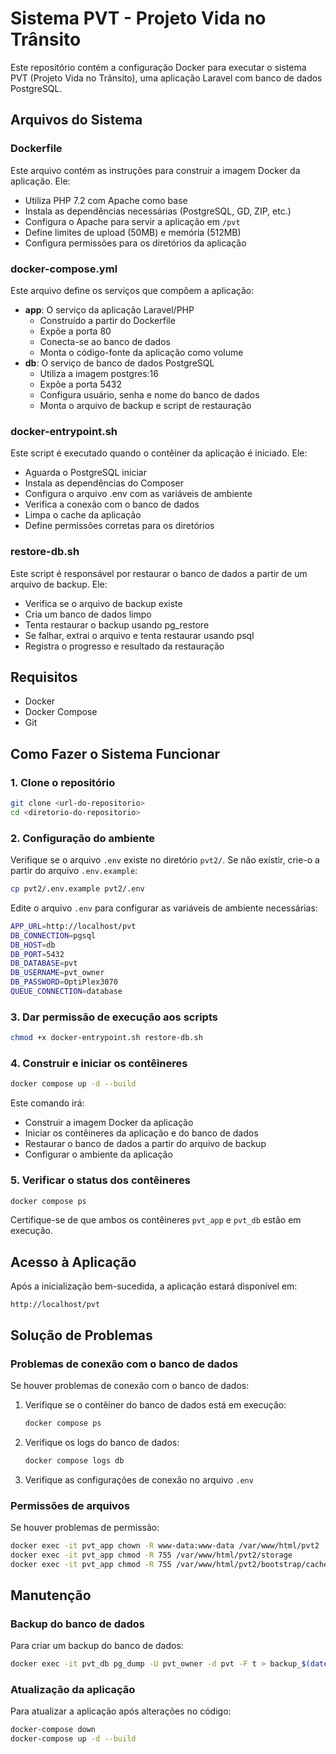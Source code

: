 # Sistema PVT - Projeto Vida no Trânsito

Este repositório contém a configuração Docker para executar o sistema PVT (Projeto Vida no Trânsito), uma aplicação Laravel com banco de dados PostgreSQL.

## Arquivos do Sistema

### Dockerfile
Este arquivo contém as instruções para construir a imagem Docker da aplicação. Ele:
- Utiliza PHP 7.2 com Apache como base
- Instala as dependências necessárias (PostgreSQL, GD, ZIP, etc.)
- Configura o Apache para servir a aplicação em `/pvt`
- Define limites de upload (50MB) e memória (512MB)
- Configura permissões para os diretórios da aplicação

### docker-compose.yml
Este arquivo define os serviços que compõem a aplicação:
- **app**: O serviço da aplicação Laravel/PHP
  - Construído a partir do Dockerfile
  - Expõe a porta 80
  - Conecta-se ao banco de dados
  - Monta o código-fonte da aplicação como volume
- **db**: O serviço de banco de dados PostgreSQL
  - Utiliza a imagem postgres:16
  - Expõe a porta 5432
  - Configura usuário, senha e nome do banco de dados
  - Monta o arquivo de backup e script de restauração

### docker-entrypoint.sh
Este script é executado quando o contêiner da aplicação é iniciado. Ele:
- Aguarda o PostgreSQL iniciar
- Instala as dependências do Composer
- Configura o arquivo .env com as variáveis de ambiente
- Verifica a conexão com o banco de dados
- Limpa o cache da aplicação
- Define permissões corretas para os diretórios

### restore-db.sh
Este script é responsável por restaurar o banco de dados a partir de um arquivo de backup. Ele:
- Verifica se o arquivo de backup existe
- Cria um banco de dados limpo
- Tenta restaurar o backup usando pg_restore
- Se falhar, extrai o arquivo e tenta restaurar usando psql
- Registra o progresso e resultado da restauração

## Requisitos

- Docker
- Docker Compose
- Git

## Como Fazer o Sistema Funcionar

### 1. Clone o repositório

```bash
git clone <url-do-repositorio>
cd <diretorio-do-repositorio>
```

### 2. Configuração do ambiente

Verifique se o arquivo `.env` existe no diretório `pvt2/`. Se não existir, crie-o a partir do arquivo `.env.example`:

```bash
cp pvt2/.env.example pvt2/.env
```

Edite o arquivo `.env` para configurar as variáveis de ambiente necessárias:

```bash
APP_URL=http://localhost/pvt
DB_CONNECTION=pgsql
DB_HOST=db
DB_PORT=5432
DB_DATABASE=pvt
DB_USERNAME=pvt_owner
DB_PASSWORD=OptiPlex3070
QUEUE_CONNECTION=database
```

### 3. Dar permissão de execução aos scripts

```bash
chmod +x docker-entrypoint.sh restore-db.sh
```

### 4. Construir e iniciar os contêineres

```bash
docker compose up -d --build
```

Este comando irá:
- Construir a imagem Docker da aplicação
- Iniciar os contêineres da aplicação e do banco de dados
- Restaurar o banco de dados a partir do arquivo de backup
- Configurar o ambiente da aplicação

### 5. Verificar o status dos contêineres

```bash
docker compose ps
```

Certifique-se de que ambos os contêineres `pvt_app` e `pvt_db` estão em execução.

## Acesso à Aplicação

Após a inicialização bem-sucedida, a aplicação estará disponível em:

```
http://localhost/pvt
```


## Solução de Problemas

### Problemas de conexão com o banco de dados

Se houver problemas de conexão com o banco de dados:

1. Verifique se o contêiner do banco de dados está em execução:
   ```bash
   docker compose ps
   ```

2. Verifique os logs do banco de dados:
   ```bash
   docker compose logs db
   ```

3. Verifique as configurações de conexão no arquivo `.env`

### Permissões de arquivos

Se houver problemas de permissão:

```bash
docker exec -it pvt_app chown -R www-data:www-data /var/www/html/pvt2
docker exec -it pvt_app chmod -R 755 /var/www/html/pvt2/storage
docker exec -it pvt_app chmod -R 755 /var/www/html/pvt2/bootstrap/cache
```

## Manutenção

### Backup do banco de dados

Para criar um backup do banco de dados:

```bash
docker exec -it pvt_db pg_dump -U pvt_owner -d pvt -F t > backup_$(date +%Y%m%d).tar
```

### Atualização da aplicação

Para atualizar a aplicação após alterações no código:

```bash
docker-compose down
docker-compose up -d --build
```
